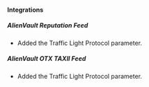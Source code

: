 
#### Integrations
##### AlienVault Reputation Feed
- Added the Traffic Light Protocol parameter.
##### AlienVault OTX TAXII Feed
- Added the Traffic Light Protocol parameter.
